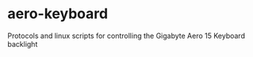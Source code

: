 # aero-keyboard
Protocols and linux scripts for controlling the Gigabyte Aero 15 Keyboard backlight
